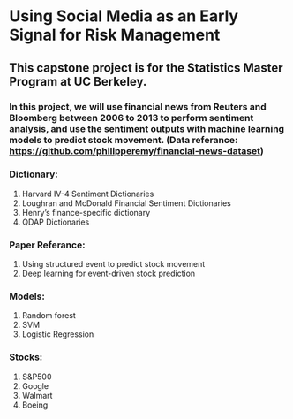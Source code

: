 # Using Social Media as an Early Signal for Risk Management
## This capstone project is for the Statistics Master Program at UC Berkeley.
### In this project, we will use financial news from Reuters and Bloomberg between 2006 to 2013 to perform sentiment analysis, and use the sentiment outputs with machine learning models to predict stock movement. (Data referance: https://github.com/philipperemy/financial-news-dataset)

### Dictionary:
1. Harvard IV-4 Sentiment Dictionaries
2. Loughran and McDonald Financial Sentiment Dictionaries
3. Henry’s finance-specific dictionary
4. QDAP Dictionaries

### Paper Referance:
1. Using structured event to predict stock movement
2. Deep learning for event-driven stock prediction

### Models:
1. Random forest
2. SVM
3. Logistic Regression

### Stocks:
1. S&P500
2. Google
3. Walmart
4. Boeing
